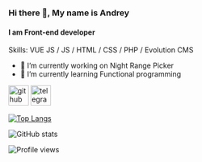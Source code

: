 ### Hi there 👋, My name is Andrey
#### I am Front-end developer

Skills: VUE JS / JS / HTML / CSS / PHP / Evolution CMS

- 🔭 I’m currently working on Night Range Picker 
- 🌱 I’m currently learning Functional programming 


[<img src='https://cdn.jsdelivr.net/npm/simple-icons@3.0.1/icons/github.svg' alt='github' height='40'>](https://github.com/AndreyMyagkov)  [<img src='https://cdn.jsdelivr.net/npm/simple-icons@3.0.1/icons/telegram.svg' alt='telegram' height='40'>](@AndreyMyagkov)  

[![Top Langs](https://github-readme-stats.vercel.app/api/top-langs/?username=AndreyMyagkov)](https://github.com/anuraghazra/github-readme-stats)

![GitHub stats](https://github-readme-stats.vercel.app/api?username=AndreyMyagkov&show_icons=true)  

![Profile views](https://gpvc.arturio.dev/AndreyMyagkov)  
